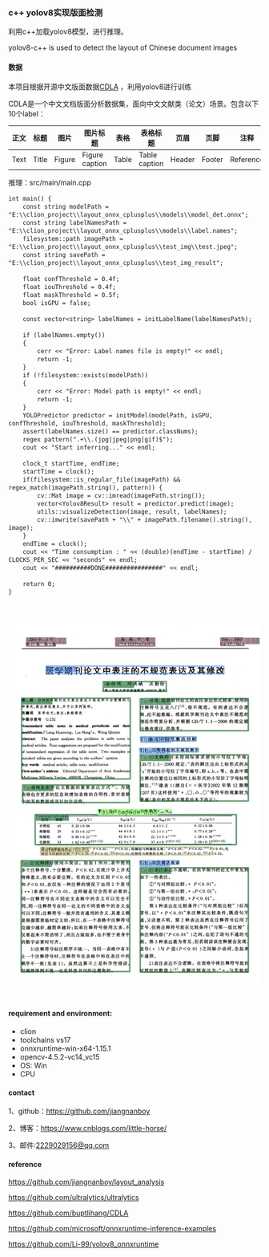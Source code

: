 ### c++ yolov8实现版面检测
利用c++加载yolov8模型，进行推理。

yolov8-c++ is used to detect the layout of Chinese document images

#### 数据
本项目根据开源中文版面数据[CDLA](https://github.com/buptlihang/CDLA)  ，利用yolov8进行训练

CDLA是一个中文文档版面分析数据集，面向中文文献类（论文）场景。包含以下10个label：

|正文|标题|图片|图片标题|表格|表格标题|页眉|页脚|注释|公式|
|---|---|---|---|---|---|---|---|---|---|
|Text|Title|Figure|Figure caption|Table|Table caption|Header|Footer|Reference|Equation|


推理：src/main/main.cpp
```
int main() {
    const string modelPath = "E:\\clion_project\\layout_onnx_cplusplus\\models\\model_det.onnx";
    const string labelNamesPath = "E:\\clion_project\\layout_onnx_cplusplus\\models\\label.names";
    filesystem::path imagePath = "E:\\clion_project\\layout_onnx_cplusplus\\test_img\\test.jpeg";
    const string savePath = "E:\\clion_project\\layout_onnx_cplusplus\\test_img_result";

    float confThreshold = 0.4f;
    float iouThreshold = 0.4f;
    float maskThreshold = 0.5f;
    bool isGPU = false;

    const vector<string> labelNames = initLabelName(labelNamesPath);

    if (labelNames.empty())
    {
        cerr << "Error: Label names file is empty!" << endl;
        return -1;
    }
    if (!filesystem::exists(modelPath))
    {
        cerr << "Error: Model path is empty!" << endl;
        return -1;
    }
    YOLOPredictor predictor = initModel(modelPath, isGPU, confThreshold, iouThreshold, maskThreshold);
    assert(labelNames.size() == predictor.classNums);
    regex pattern(".+\\.(jpg|jpeg|png|gif)$");
    cout << "Start inferring..." << endl;

    clock_t startTime, endTime;
    startTime = clock();
    if(filesystem::is_regular_file(imagePath) && regex_match(imagePath.string(), pattern)) {
        cv::Mat image = cv::imread(imagePath.string());
        vector<Yolov8Result> result = predictor.predict(image);
        utils::visualizeDetection(image, result, labelNames);
        cv::imwrite(savePath + "\\" + imagePath.filename().string(), image);
    }
    endTime = clock();
    cout << "Time consumption : " << (double)(endTime - startTime) / CLOCKS_PER_SEC << "seconds" << endl;
    cout << "##########DONE################" << endl;

    return 0;
}
```

<br/>
<p align="center">
  <a>
    <img src="test_img_result/test.jpeg">
  </a>
</p>
<br/>

#### requirement and environment:
- clion
- toolchains vs17
- onnxruntime-win-x64-1.15.1
- opencv-4.5.2-vc14_vc15
- OS: Win
- CPU

#### contact

1、github：https://github.com/jiangnanboy

2、博客：https://www.cnblogs.com/little-horse/

3、邮件:2229029156@qq.com

#### reference
https://github.com/jiangnanboy/layout_analysis

https://github.com/ultralytics/ultralytics

https://github.com/buptlihang/CDLA

https://github.com/microsoft/onnxruntime-inference-examples

https://github.com/Li-99/yolov8_onnxruntime


